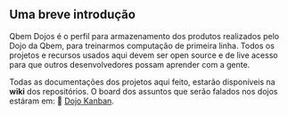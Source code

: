 ## Uma breve introdução 

Qbem Dojos é o perfil para armazenamento dos produtos realizados pelo Dojo da Qbem, para treinarmos computação de primeira linha. Todos os projetos e recursos usados aqui devem ser open source e de live acesso para que outros desenvolvedores possam aprender com a gente.

Todas as documentações dos projetos aqui feito, estarão disponíveis na **wiki** dos repositórios. O board dos assuntos que serão falados nos dojos estáram em: :japanese_castle: [Dojo Kanban](https://github.com/orgs/qbem-dojos/projects/1).
